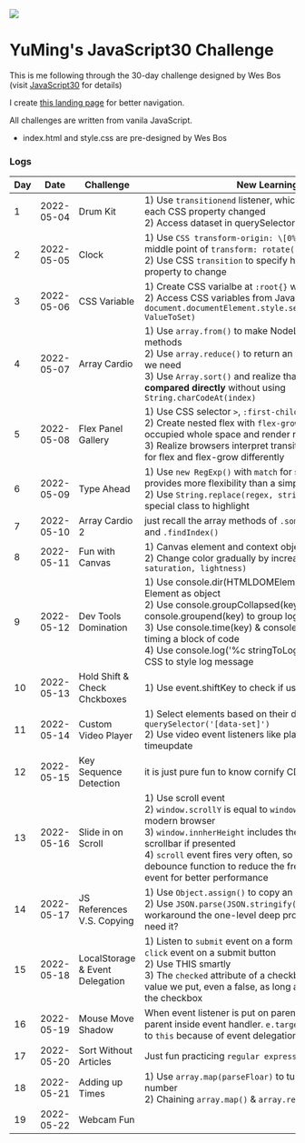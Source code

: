 ﻿![](https://javascript30.com/images/JS3-social-share.png)

# YuMing's JavaScript30 Challenge
This is me following through the 30-day challenge designed by Wes Bos (visit [JavaScript30](https://JavaScript30.com) for details)

I create [this landing page](https://yumingchang1991.github.io/JavaScript30/) for better navigation.

All challenges are written from vanila JavaScript.
- index.html and style.css are pre-designed by Wes Bos

### Logs
| Day | Date       | Challenge                    | New Learnings                                     |
| --- | ---------- | ---------------------------- | ------------------------------------------------- |
|  1  | 2022-05-04 | Drum Kit                     | 1) Use `transitionend` listener, which returns events for each CSS property changed <br/> 2) Access dataset in querySelector: `Node[data-key=52]` |
|  2  | 2022-05-05 | Clock                        | 1) Use `CSS transform-origin: \[0% ~ 100%]` to control the middle point of `transform: rotate()` <br/> 2) Use CSS `transition` to specify how long it takes for a property to change |
|  3  | 2022-05-06 | CSS Variable                 | 1) Create CSS varialbe at `:root{}` with `--` prefix <br/> 2) Access CSS variables from JavaScript using `document.documentElement.style.setProperty(CSSVarName, ValueToSet)` |
|  4  | 2022-05-07 | Array Cardio                 | 1) Use `array.from()` to make NodeList with full array methods <br/> 2) Use `array.reduce()` to return an **object** storing results we need <br/> 3) Use `Array.sort()` and realize that **string could be compared directly** without using `String.charCodeAt(index)` |
|  5  | 2022-05-08 | Flex Panel Gallery           | 1) Use CSS selector `>`, `:first-child`, `:last-child` <br/> 2) Create nested flex with `flex-grow` to make components occupied whole space and render responsively <br/> 3) Realize browsers interpret transitionend event property for flex and flex-grow differently |
|  6  | 2022-05-09 | Type Ahead                   | 1) Use `new RegExp()` with `match` for search function provides more flexibility than a simple `.includes()` <br> 2) Use `String.replace(regex, string)` to build string with special class to highlight |
|  7  | 2022-05-10 | Array Cardio 2               | just recall the array methods of `.some()` `.every()` `.find()` and `.findIndex()` |
|  8  | 2022-05-11 | Fun with Canvas              | 1) Canvas element and context object <br/> 2) Change color gradually by increasing hue in `hsl(hue, saturation, lightness)` |
|  9  | 2022-05-12 | Dev Tools Domination         | 1) Use console.dir(HTMLDOMElement) to print DOM Element as object <br> 2) Use console.groupCollapsed(key) & console.groupend(key) to group log messages together <br> 3) Use console.time(key) & console.timeEnd(key) for timing a block of code <br> 4) Use console.log('%c stringToLog', inlineCSS) to use CSS to style log message |
|  10 | 2022-05-13 | Hold Shift & Check Chckboxes | 1) Use event.shiftKey to check if user is holding shift key |
|  11 | 2022-05-14 | Custom Video Player          | 1) Select elements based on their dataset by using `querySelector('[data-set]')` <br> 2) Use video event listeners like play, pause and timeupdate |
|  12 | 2022-05-15 | Key Sequence Detection       | it is just pure fun to know cornify CDN |
|  13 | 2022-05-16 | Slide in on Scroll           | 1) Use scroll event <br> 2) `window.scrollY` is equal to `window.pageYOffset` in modern browser <br> 3) `window.innherHeight` includes the height of horizental scrollbar if presented <br> 4) `scroll` event fires very often, so need to use a debounce function to reduce the frequency firing scroll event for better performance |
|  14 | 2022-05-17 | JS References V.S. Copying   | 1) Use `Object.assign()` to copy an object one-level deep <br> 2) Use `JSON.parse(JSON.stringify(obj))` as a hack to workaround the one-level deep problem, but do you really need it? |
|  15 | 2022-05-18 | LocalStorage & Event Delegation | 1) Listen to `submit` event on a form is more precise than a `click` event on a submit button <br> 2) Use THIS smartly <br> 3) The `checked` attribute of a checkbox: no matter what value we put, even a false, as long as it is there, it CHECKS the checkbox |
|  16 | 2022-05-19 | Mouse Move Shadow            | When event listener is put on parent, `this` is always the parent inside event handler. `e.target` is not always equal to `this` because of event delegation |
|  17 | 2022-05-20 | Sort Without Articles        | Just fun practicing `regular expresssion` and `sort` |
|  18 | 2022-05-21 | Adding up Times              | 1) Use `array.map(parseFloar)` to turn all array items into number <br> 2) Chaining `array.map()` & `array.reduce` |
|  19 | 2022-05-22 | Webcam Fun                   |  |